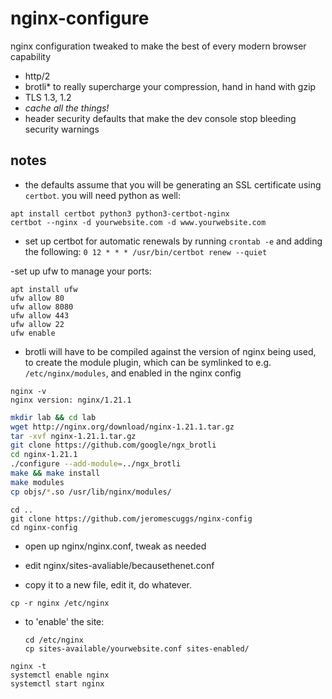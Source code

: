 # nginx-configure

nginx configuration tweaked to make the best of every modern browser capability
- http/2
- brotli* to really supercharge your compression, hand in hand with gzip
- TLS 1.3, 1.2
- *cache all the things!*
- header security defaults that make the dev console stop bleeding security warnings 

## notes

- the defaults assume that you will be generating an SSL certificate using `certbot`. you will need python as well:
```
apt install certbot python3 python3-certbot-nginx
certbot --nginx -d yourwebsite.com -d www.yourwebsite.com
```
- set up certbot for automatic renewals by running `crontab -e` and adding the following: `0 12 * * * /usr/bin/certbot renew --quiet`

-set up ufw to manage your ports:
```
apt install ufw
ufw allow 80
ufw allow 8080
ufw allow 443
ufw allow 22 
ufw enable
```

- brotli will have to be compiled against the version of nginx being used, to create the module plugin, which can be symlinked to e.g. `/etc/nginx/modules`, and enabled in the nginx config


```
nginx -v
nginx version: nginx/1.21.1
```

```bash
mkdir lab && cd lab
wget http://nginx.org/download/nginx-1.21.1.tar.gz
tar -xvf nginx-1.21.1.tar.gz
git clone https://github.com/google/ngx_brotli
cd nginx-1.21.1
./configure --add-module=../ngx_brotli
make && make install
make modules
cp objs/*.so /usr/lib/nginx/modules/
```

```
cd ..
git clone https://github.com/jeromescuggs/nginx-config
cd nginx-config
```
- open up nginx/nginx.conf, tweak as needed

- edit nginx/sites-avaliable/becausethenet.conf

- copy it to a new file, edit it, do whatever. 

```
cp -r nginx /etc/nginx
```
- to 'enable' the site:
  ```
  cd /etc/nginx
  cp sites-available/yourwebsite.conf sites-enabled/
  ```
```
nginx -t
systemctl enable nginx 
systemctl start nginx
```

